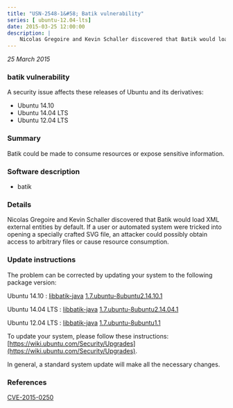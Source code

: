 ```yaml
---
title: "USN-2548-1&#58; Batik vulnerability"
series: [ ubuntu-12.04-lts]
date: 2015-03-25 12:00:00
description: |
    Nicolas Gregoire and Kevin Schaller discovered that Batik would load XML external entities by default. If a user or automated system were tricked into opening a specially crafted SVG file, an attacker could possibly obtain access to arbitrary files or cause resource consumption. 
--- 
```

 
 

*25 March 2015*

### batik vulnerability

A security issue affects these releases of Ubuntu and its derivatives:

* Ubuntu 14.10
* Ubuntu 14.04 LTS
* Ubuntu 12.04 LTS

### Summary

Batik could be made to consume resources or expose sensitive information. 

### Software description

* batik 

### Details

Nicolas Gregoire and Kevin Schaller discovered that Batik would load XML external entities by default. If a user or automated system were tricked into opening a specially crafted SVG file, an attacker could possibly obtain access to arbitrary files or cause resource consumption. 

### Update instructions

The problem can be corrected by updating your system to the following package version:

Ubuntu 14.10
 : [libbatik-java](https://launchpad.net/ubuntu/+source/batik) <span> [1.7.ubuntu-8ubuntu2.14.10.1](https://launchpad.net/ubuntu/+source/batik/1.7.ubuntu-8ubuntu2.14.10.1) </span> 

Ubuntu 14.04 LTS
 : [libbatik-java](https://launchpad.net/ubuntu/+source/batik) <span> [1.7.ubuntu-8ubuntu2.14.04.1](https://launchpad.net/ubuntu/+source/batik/1.7.ubuntu-8ubuntu2.14.04.1) </span> 

Ubuntu 12.04 LTS
 : [libbatik-java](https://launchpad.net/ubuntu/+source/batik) <span> [1.7.ubuntu-8ubuntu1.1](https://launchpad.net/ubuntu/+source/batik/1.7.ubuntu-8ubuntu1.1) </span> 

To update your system, please follow these instructions: [https://wiki.ubuntu.com/Security/Upgrades](https://wiki.ubuntu.com/Security/Upgrades).

In general, a standard system update will make all the necessary changes. 

### References

 
 [CVE-2015-0250](http://people.ubuntu.com/~ubuntu-security/cve/CVE-2015-0250)
 

